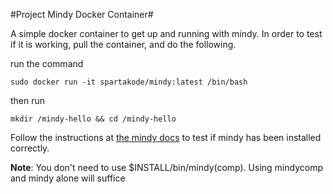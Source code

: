 #Project Mindy Docker Container#

A simple docker container to get up and running with mindy. In order to test if
it is working, pull the container, and do the following.

run the command

`sudo docker run -it spartakode/mindy:latest /bin/bash`

then run

`mkdir /mindy-hello && cd /mindy-hello`

Follow the instructions at [the mindy docs](http://project-mindy.github.io/mindy/mindy.html#hello-world) to test if mindy has been installed correctly.

**Note**: You don't need to use $INSTALL/bin/mindy(comp). Using mindycomp and
mindy alone will suffice
